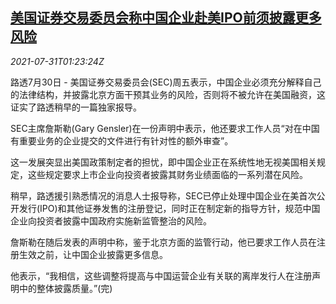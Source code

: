 <!--1627695063000-->
[美国证券交易委员会称中国企业赴美IPO前须披露更多风险](https://cn.reuters.com/article/us-sec-chinese-ipo-0731-idCNKBS2F101U)
------

<div><i>2021-07-31T01:23:24Z</i></div><p>路透7月30日 - 美国证券交易委员会(SEC)周五表示，中国企业必须充分解释自己的法律结构，并披露北京方面干预其业务的风险，否则将不被允许在美国融资，这证实了路透稍早的一篇独家报导。</p><p>SEC主席詹斯勒(Gary Gensler)在一份声明中表示，他还要求工作人员“对在中国有重要业务的企业提交的文件进行有针对性的额外审查”。</p><p>这一发展突显出美国政策制定者的担忧，即中国企业正在系统性地无视美国相关规定，这些规定要求上市企业向投资者披露其财务业绩面临的一系列潜在风险。</p><p>稍早，路透援引熟悉情况的消息人士报导称，SEC已停止处理中国企业在美首次公开发行(IPO)和其他证券发售的注册登记，同时正在制定新的指导方针，规范中国企业向投资者披露中国政府实施新监管整治的风险。</p><p>詹斯勒在随后发表的声明中称，鉴于北京方面的监管行动，他已要求工作人员在注册生效之前，让中国企业披露更多信息。</p><p>他表示，“我相信，这些调整将提高与中国运营企业有关联的离岸发行人在注册声明中的整体披露质量。”(完)</p>
